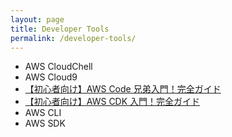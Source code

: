 ```yaml
---
layout: page
title: Developer Tools
permalink: /developer-tools/
---
```


- AWS CloudChell
- AWS Cloud9
- <a href="../codexx-overview/index.html#0" target="_blank">【初心者向け】AWS Code 兄弟入門！完全ガイド</a>
- <a href="../cdk-overview/index.html#0" target="_blank">【初心者向け】AWS CDK 入門！完全ガイド</a>
- AWS CLI
- AWS SDK
